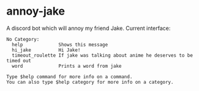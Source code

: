 # annoy-jake
A discord bot which will annoy my friend Jake.
Current interface:  
```  
​No Category:
  help             Shows this message
  hi_jake          Hi Jake!
  timeout_roulette If jake was talking about anime he deserves to be timed out
  word             Prints a word from jake

Type $help command for more info on a command.
You can also type $help category for more info on a category.
```